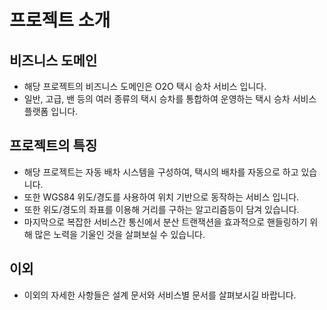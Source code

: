 # 프로젝트 소개

## 비즈니스 도메인
* 해당 프로젝트의 비즈니스 도메인은 O2O 택시 승차 서비스 입니다.
* 일반, 고급, 밴 등의 여러 종류의 택시 승차를 통합하여 운영하는 택시 승차 서비스 플랫폼 입니다.

## 프로젝트의 특징
* 해당 프로젝트는 자동 배차 시스템을 구성하여, 택시의 배차를 자동으로 하고 있습니다.
* 또한 WGS84 위도/경도를 사용하여 위치 기반으로 동작하는 서비스 입니다.
* 또한 위도/경도의 좌표를 이용해 거리를 구하는 알고리즘등이 담겨 있습니다.
* 마지막으로 복잡한 서비스간 통신에서 분산 트랜잭션을 효과적으로 핸들링하기 위해 많은 노력을 기울인 것을 살펴보실 수 있습니다.

## 이외
* 이외의 자세한 사항들은 설계 문서와 서비스별 문서를 살펴보시길 바랍니다.